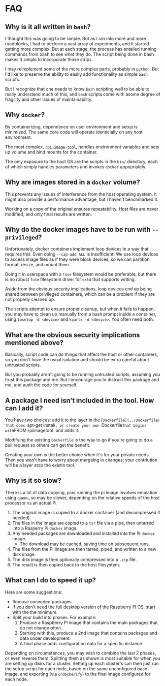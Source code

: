 # FAQ

## Why is it all written in `bash`?

I thought this was going to be simple. But as I ran into more and more roadblocks, I had to
perform a vast array of experiments, and it started getting more complex. But at each stage,
the process has entailed running commands from bash to see what they do. The script being
done in bash makes it simple to incorporate those strips.

I may reimplement some of the more complex parts, probably in `python`. But I'd like to
preserve the ability to easily add functionality as simple `bash` scripts.

But I recognize that one needs to know `bash` scripting well to be able to really understand
much of this, and `bash` scripts come with asome degree of fragility and other issues of
maintainability.

## Why `docker`?

By containerizing, dependence on user environment and setup is minimized. The same core code will operate identicially on any host environment.

The most complex, [`rpi-image-tool`](bin/rpi-image-tool), handles environment variables and sets up volume and bind mounts for the container.

The only exposure to the host OS are the scripts in the `bin/` directory, each of which simply handles parameters and invokes `docker` appopriately.

## Why are images stored in a `docker` volume?

This prevents any issues of interference from the host operating system. It might also
provide a performance advantage, but I haven't benchmarked it.

Working on a copy of the original ensures repeatability. Host files are never modified, and
only final results are written.

## Why do the docker images have to be run with `--privileged`?

Unfortunately, docker containers implement loop devices in a way that requires this. Even doing `--cap-add ALL` is insufficient. We use loop devices to access image files as if they
were block devices, so we can partition, format, resize, and mount them.

Doing it in userspace with a `fuse` filesystem would be preferable, but there is no robust `fuse` filesystem driver for `ext4` that supports writing.

Aside from the obvious security implications, loop devices end up being shared between privileged containers, which can be a problem if they are not properly cleaned up.

The scripts attempt to ensure proper cleanup, but when it fails to happen, you may have to
clean up manually from a bash prompt inside a container, using `losetup -d <device>` and `kpartx -d <device>`. You often need both.

## What are the obvious security implications mentioned above?

Basically, script code can do things that affect the host or other containers, so you don't have the usual isolation and should be extra careful about untrusted scripts.

But you probably aren't going to be running untrusted scripts, assuming you trust this
package and me. But I encourage you to distrust this package and me, and audit the code
for yourself.

## A package I need isn't included in the tool. How can I add it?

You have two choices: add it to the layer in the [`Dockerfile](../Dockerfile) that does
`apt-get install`, or create your own `Dockerfile` that begins with `FROM rpiimagetool`
and adds it.

Modifying the existing `Dockerfile` is the way to go if you're going to do a pull request
so others can get the benefit.

Creating your own is the better choice when it's for your private needs. Then you won't
have to worry about mergeing in changes; your contriution will be a layer atop the existin
tool.

## Why is it so slow?

There is a lot of data copying, plus running the pi image involves emulation using `quemu`,
so may be slower, depending on the relative speeds of the host processor vs an actual Pi.

1. The original image is copied to a docker container (and decompressed if needed).
2. The files in the image are copied to a `tar` file via a pipe, then untarred into
   a Rasperry Pi `docker` image.
3. Any needed packages are downloaded and installed into the Pi `docker` image.
   * The download may be cached, saving time on subsequent runs.
4. The files from the Pi image are then tarred, piped, and written to a new disk image.
5. The disk image is then optionally compressed into a `.zip` file.
6. The result is then copied back to the host filesystem.

## What can I do to speed it up?

Here are some suggestions:

* Remove unneeded packages.
* If you don't need the full desktop version of the Raspberry Pi OS, start with the
  the minimum.
* Split your build into phases. For example:
  1. Produce a Raspberry Pi image that contains the main packages that do not change often.
  2. Starting with this, produce a 2nd image that contains packages and data under
     development.
  3. A final phase adds configuration data for a specific instance.

Depending on circumstances, you may wish to combine the last 2 phases, or even reverse
them. Splitting them as shown is most suitable for when you are setting up disks for a
cluster. Setting up each cluster's can then just run the setup script for each node,
based on the same unconfigured base image, and exporting (via `undockerify`) to the final
image configured for each node.
